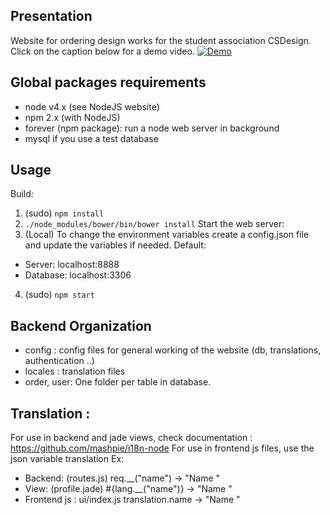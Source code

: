 ## Presentation
Website for ordering design works for the student association CSDesign.
Click on the caption below for a demo video.
[![Demo](http://img.youtube.com/vi/MP0xln9Hpjw/0.jpg)](https://www.youtube.com/watch?v=MP0xln9Hpjw "Webiste CSDesign")
## Global packages requirements

- node v4.x (see NodeJS website)
- npm 2.x (with NodeJS)
- forever (npm package): run a node web server in background
- mysql if you use a test database

## Usage

Build:
1. (sudo) ```npm install```
2. ```./node_modules/bower/bin/bower install```
Start the web server:
3. (Local) To change the environment variables create a config.json file and update the variables if needed. Default: 
  * Server: localhost:8888
  * Database: localhost:3306
4. (sudo) ```npm start```

## Backend Organization

- config : config files for general working of the website (db, translations, authentication ..)
- locales : translation files
- order, user: One folder per table in database.

## Translation :

For use in backend and jade views, check documentation : https://github.com/mashpie/i18n-node
For use in frontend js files, use the json variable translation
Ex:
  - Backend: (routes.js)   req.__("name") -> "Name "
  - View: (profile.jade)   #{lang.__("name")} -> "Name "
  - Frontend js : ui/index.js  translation.name -> "Name "

